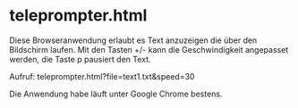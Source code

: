 # teleprompter.html

Diese Browseranwendung erlaubt es Text anzuzeigen die über den Bildschirm laufen.
Mit den Tasten +/- kann die Geschwindigkeit angepasset werden, die Taste p pausiert den Text.

Aufruf: teleprompter.html?file=text1.txt&speed=30

Die Anwendung habe läuft unter Google Chrome bestens.


